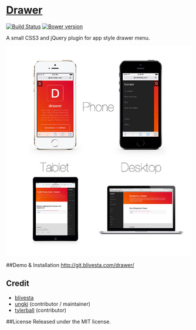 # [Drawer](http://blivesta.github.io/drawer)

[![Build Status](http://img.shields.io/travis/blivesta/drawer.svg)](https://travis-ci.org/blivesta/drawer)
[![Bower version](http://img.shields.io/bower/v/drawer.svg)](http://badge.fury.io/bo/drawer) 

A small CSS3 and jQuery plugin for app style drawer menu.

![drawer-image](./docs/images/drawer-image.jpg)

##Demo & Installation
http://git.blivesta.com/drawer/

## Credit
- [blivesta](http://blivesta.com)
- [ungki](http://markquery.com/) (contributor / maintainer)
- [tylerball](http://www.tylerball.net/) (contributor)

##License
Released under the MIT license.